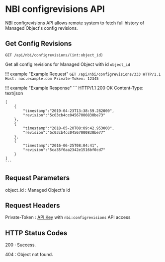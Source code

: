 # NBI configrevisions API

NBI configrevisions API allows remote system to fetch full history
of Managed Object's config revisions.

## Get Config Revisions

```
GET /api/nbi/configrevisions/(int:object_id)
```

Get all config revisions for Managed Object with id `object_id`

<!-- prettier-ignore -->
!!! example "Example Request"
    ```
    GET /api/nbi/configrevisions/333 HTTP/1.1
    Host: noc.example.com
    Private-Token: 12345
    ```

<!-- prettier-ignore -->
!!! example "Example Response"
    ```
    HTTP/1.1 200 OK
    Content-Type: text/json
    
    [
        {
            "timestamp":"2019-04-23T13:38:59.282000",
            "revision":"5c03cb4cc04567000830be73"
        },
        {
            "timestamp":"2018-05-20T08:09:42.953000",
            "revision":"5c03cb4cc04567000830be77"
        },
        {
            "timestamp":"2016-06-25T08:04:41",
            "revision":"5ca35f6aa2342e1516bf0cd7"
        }
    ]
    ```

## Request Parameters

object_id
: Managed Object's id

## Request Headers

Private-Token
: [API Key](../../../../user/reference/concepts/apikey/index.md) with `nbi:configrevisions` API access

## HTTP Status Codes

200
: Success.

404
: Object not found.
